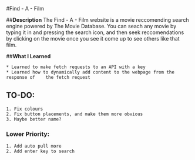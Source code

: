 #Find - A - Film

##__Description__ 
    The Find - A - Film website is a movie reccomending search engine powered by The Movie Database. You can seach any movie by typing it in and pressing the search icon, and then seek reccomendations by clicking on the movie once you see it come up to see others like that film. 

##__What I Learned__

    * Learned to make fetch requests to an API with a key
    * Learned how to dynamically add content to the webpage from the response of    the fetch request

## TO-DO: 
    1. Fix colours
    2. Fix button placements, and make them more obvious
    3. Maybe better name?

### Lower Priority:
    1. Add auto pull more
    2. Add enter key to search